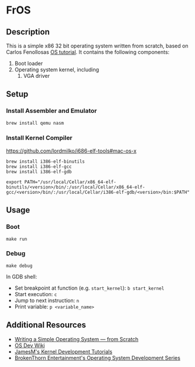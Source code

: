 # FrOS

## Description

This is a simple x86 32 bit operating system written from scratch, based on Carlos Fenollosas [OS tutorial](https://github.com/cfenollosa/os-tutorial). It contains the following components:

1. Boot loader
2. Operating system kernel, including
    1. VGA driver

## Setup

### Install Assembler and Emulator

```bash
brew install qemu nasm
```

### Install Kernel Compiler

https://github.com/lordmilko/i686-elf-tools#mac-os-x

```
brew install i386-elf-binutils
brew install i386-elf-gcc
brew install i386-elf-gdb
```

```
export PATH="/usr/local/Cellar/x86_64-elf-binutils/<version>/bin/:/usr/local/Cellar/x86_64-elf-gcc/<version>/bin/:/usr/local/Cellar/i386-elf-gdb/<version>/bin:$PATH"
```

## Usage

### Boot

```
make run
```

### Debug

```
make debug
```

In GDB shell:

- Set breakpoint at function (e.g. `start_kernel`): `b start_kernel`
- Start execution: `c`
- Jump to next instruction: `n`
- Print variable: `p <variable_name>`

## Additional Resources

- [Writing a Simple Operating System — from Scratch](https://www.cs.bham.ac.uk/~exr/lectures/opsys/10_11/lectures/os-dev.pdf)
- [OS Dev Wiki](https://wiki.osdev.org/Meaty_Skeleton)
- [JamesM's Kernel Development Tutorials](https://web.archive.org/web/20160412174753/http://www.jamesmolloy.co.uk/tutorial_html/index.html)
- [BrokenThorn Entertainment's Operating System Development Series](http://www.brokenthorn.com/Resources/OSDevIndex.html)
